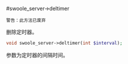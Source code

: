 #swoole_server->deltimer

    警告：此方法已废弃

删除定时器。
```php
void swoole_server->deltimer(int $interval);
```
参数为定时器的间隔时间。